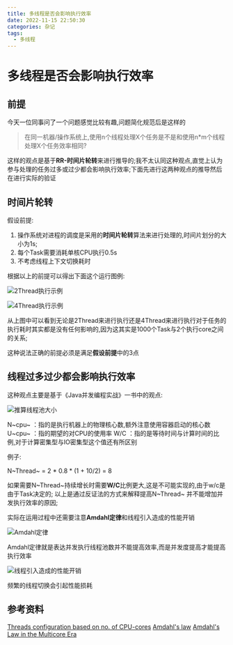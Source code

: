 ```yaml
---
title: 多线程是否会影响执行效率
date: 2022-11-15 22:50:30
categories: 杂记
tags:
  - 多线程
---
```


# 多线程是否会影响执行效率

## 前提
今天一位同事问了一个问题感觉比较有趣,问题简化规范后是这样的
> 在同一机器/操作系统上,使用n个线程处理X个任务是不是和使用n*m个线程处理X个任务效率相同?

这样的观点是基于<B>RR-时间片轮转</B>来进行推导的;我不太认同这种观点,直觉上认为参与处理的任务过多或过少都会影响执行效率;下面先进行这两种观点的推导然后在进行实际的验证

## 时间片轮转

假设前提:
1. 操作系统对进程的调度是采用的<B>时间片轮转</B>算法来进行处理的,时间片划分的大小为1s;
2. 每个Task需要消耗单核CPU执行0.5s
3. 不考虑线程上下文切换耗时

根据以上的前提可以得出下面这个运行图例:

![2Thread执行示例](https://github.com/agmtopy/noteBook/blob/master/png/%E7%8E%B0%E4%BB%A3%E6%93%8D%E4%BD%9C%E7%B3%BB%E7%BB%9F/%E5%A4%9A%E7%BA%BF%E7%A8%8B%E6%98%AF%E5%90%A6%E4%BC%9A%E5%BD%B1%E5%93%8D%E6%89%A7%E8%A1%8C%E6%95%88%E7%8E%871-%E7%AC%AC%201%20%E9%A1%B5.drawio.png?raw=true)

![4Thread执行示例](https://github.com/agmtopy/noteBook/blob/master/png/%E7%8E%B0%E4%BB%A3%E6%93%8D%E4%BD%9C%E7%B3%BB%E7%BB%9F/%E5%A4%9A%E7%BA%BF%E7%A8%8B%E6%98%AF%E5%90%A6%E4%BC%9A%E5%BD%B1%E5%93%8D%E6%89%A7%E8%A1%8C%E6%95%88%E7%8E%871-%E7%AC%AC%202%20%E9%A1%B5.drawio.png?raw=true)

从上图中可以看到无论是2Thread来进行执行还是4Thread来进行执行对于任务的执行耗时其实都是没有任何影响的,因为这其实是1000个Task与2个执行core之间的关系;


这种说法正确的前提必须是满足<B>假设前提</B>中的3点


## 线程过多过少都会影响执行效率

这种观点主要是基于《Java并发编程实战》一书中的观点:

![推算线程池大小](https://github.com/agmtopy/noteBook/blob/master/png/%E7%8E%B0%E4%BB%A3%E6%93%8D%E4%BD%9C%E7%B3%BB%E7%BB%9F/%E8%AE%BE%E7%BD%AE%E7%BA%BF%E7%A8%8B%E6%B1%A0%E7%9A%84%E5%A4%A7%E5%B0%8F.jpg?raw=true)


N~cpu~ ：指的是执行机器上的物理核心数,额外注意使用容器启动的核心数
U~cpu~ ：指的期望的对CPU的使用率
W/C ：指的是等待时间与计算时间的比例,对于计算密集型与IO密集型这个值还有所区别

例子:

N~Thread~ = 2 * 0.8 * (1 + 10/2) = 8

如果需要N~Thread~持续增长时需要<B>W/C</B>比例更大,这是不可能实现的,由于w/c是由于Task决定的;
以上是通过反证法的方式来解释提高N~Thread~ 并不能增加并发执行效率的原因;

实际在运用过程中还需要注意<B>Amdahl定律</B>和线程引入造成的性能开销

![Amdahl定律](https://github.com/agmtopy/noteBook/blob/master/png/%E7%8E%B0%E4%BB%A3%E6%93%8D%E4%BD%9C%E7%B3%BB%E7%BB%9F/amdahl%E5%AE%9A%E5%BE%8B.jpg?raw=true)

Amdahl定律就是表达并发执行线程池数并不能提高效率,而是并发度提高才能提高执行效率


![线程引入造成的性能开销](https://github.com/agmtopy/noteBook/blob/master/png/%E7%8E%B0%E4%BB%A3%E6%93%8D%E4%BD%9C%E7%B3%BB%E7%BB%9F/%E7%BA%BF%E7%A8%8B%E5%BC%95%E5%85%A5%E7%9A%84%E5%BC%80%E9%94%80.jpg?raw=true)

频繁的线程切换会引起性能损耗








## 参考资料

[Threads configuration based on no. of CPU-cores](https://stackoverflow.com/questions/13834692/threads-configuration-based-on-no-of-cpu-cores/13958877#13958877)
[Amdahl's law](https://en.wikipedia.org/wiki/Amdahl%27s_law)
[Amdahl's Law in the Multicore Era](https://research.cs.wisc.edu/multifacet/amdahl/)

